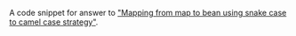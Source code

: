 A code snippet for answer to ["Mapping from map to bean using snake case to camel case strategy"](https://stackoverflow.com/a/72843128/4494577).
